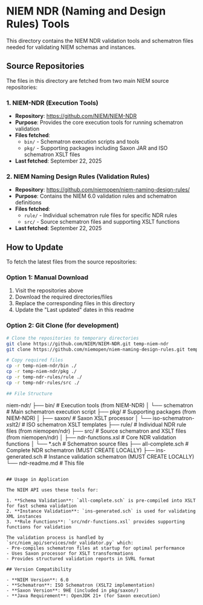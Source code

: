 # NIEM NDR (Naming and Design Rules) Tools

This directory contains the NIEM NDR validation tools and schematron files needed for validating NIEM schemas and instances.

## Source Repositories

The files in this directory are fetched from two main NIEM source repositories:

### 1. NIEM-NDR (Execution Tools)
- **Repository**: https://github.com/NIEM/NIEM-NDR
- **Purpose**: Provides the core execution tools for running schematron validation
- **Files fetched**:
  - `bin/` - Schematron execution scripts and tools
  - `pkg/` - Supporting packages including Saxon JAR and ISO schematron XSLT files
- **Last fetched**: September 22, 2025

### 2. NIEM Naming Design Rules (Validation Rules)
- **Repository**: https://github.com/niemopen/niem-naming-design-rules/
- **Purpose**: Contains the NIEM 6.0 validation rules and schematron definitions
- **Files fetched**:
  - `rule/` - Individual schematron rule files for specific NDR rules
  - `src/` - Source schematron files and supporting XSLT functions
- **Last fetched**: September 22, 2025

## How to Update

To fetch the latest files from the source repositories:

### Option 1: Manual Download
1. Visit the repositories above
2. Download the required directories/files
3. Replace the corresponding files in this directory
4. Update the "Last updated" dates in this readme

### Option 2: Git Clone (for development)
```bash
# Clone the repositories to temporary directories
git clone https://github.com/NIEM/NIEM-NDR.git temp-niem-ndr
git clone https://github.com/niemopen/niem-naming-design-rules.git temp-ndr-rules

# Copy required files
cp -r temp-niem-ndr/bin ./
cp -r temp-niem-ndr/pkg ./
cp -r temp-ndr-rules/rule ./
cp -r temp-ndr-rules/src ./

## File Structure

```
niem-ndr/
├── bin/                    # Execution tools (from NIEM-NDR)
│   └── schematron         # Main schematron execution script
├── pkg/                    # Supporting packages (from NIEM-NDR)
│   ├── saxon/             # Saxon XSLT processor
│   └── iso-schematron-xslt2/ # ISO schematron XSLT templates
├── rule/                   # Individual NDR rule files (from niemopen/ndr)
├── src/                    # Source schematron and XSLT files (from niemopen/ndr)
│   ├── ndr-functions.xsl  # Core NDR validation functions
│   └── *.sch             # Schematron source files
├── all-complete.sch        # Complete NDR schematron (MUST CREATE LOCALLY)
├── ins-generated.sch       # Instance validation schematron (MUST CREATE LOCALLY)
└── ndr-readme.md          # This file
```

## Usage in Application

The NIEM API uses these tools for:

1. **Schema Validation**: `all-complete.sch` is pre-compiled into XSLT for fast schema validation
2. **Instance Validation**: `ins-generated.sch` is used for validating XML instances
3. **Rule Functions**: `src/ndr-functions.xsl` provides supporting functions for validation

The validation process is handled by `src/niem_api/services/ndr_validator.py` which:
- Pre-compiles schematron files at startup for optimal performance
- Uses Saxon processor for XSLT transformations
- Provides structured validation reports in SVRL format

## Version Compatibility

- **NIEM Version**: 6.0
- **Schematron**: ISO Schematron (XSLT2 implementation)
- **Saxon Version**: 9HE (included in pkg/saxon/)
- **Java Requirement**: OpenJDK 21+ (for Saxon execution)